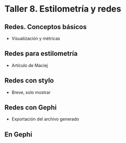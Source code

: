 # **Taller 8. Estilometría y redes**

## Redes. Conceptos básicos

- Visualización y métricas

## Redes para estilometría

+ Artículo de Maciej

## Redes con stylo

+ Breve, solo mostrar

## Redes con Gephi

+ Exportación del archivo generado

## En Gephi